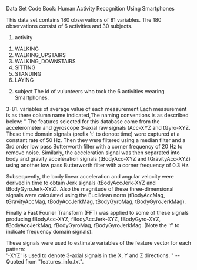 Data Set Code Book: Human Activity Recognition Using Smartphones

This data set contains 180 observations of 81 variables.
The 180 observations consist of 6 activities and 30 subjects.

1. activity
  1) WALKING
  2) WALKING_UPSTAIRS
  3) WALKING_DOWNSTAIRS
  4) SITTING
  5) STANDING
  6) LAYING

2. subject
  The id of vulunteers who took the 6 activities wearing Smartphones.
  
3-81. variables of average value of each measurement
  Each measurement is as there column name indicated,The naming conventions is as described below:
  "
  The features selected for this database come from the accelerometer and gyroscope 3-axial raw signals 
  tAcc-XYZ and tGyro-XYZ. These time domain signals (prefix 't' to denote time) were captured at a constant 
  rate of 50 Hz. Then they were filtered using a median filter and a 3rd order low pass Butterworth filter 
  with a corner frequency of 20 Hz to remove noise. Similarly, the acceleration signal was then separated 
  into body and gravity acceleration signals (tBodyAcc-XYZ and tGravityAcc-XYZ) using another low pass Butterworth 
  filter with a corner frequency of 0.3 Hz. 
  
  Subsequently, the body linear acceleration and angular velocity were derived in time to obtain Jerk 
  signals (tBodyAccJerk-XYZ and tBodyGyroJerk-XYZ). Also the magnitude of these three-dimensional signals were 
  calculated using the Euclidean norm (tBodyAccMag, tGravityAccMag, tBodyAccJerkMag, tBodyGyroMag, tBodyGyroJerkMag). 
  
  Finally a Fast Fourier Transform (FFT) was applied to some of these signals producing fBodyAcc-XYZ, fBodyAccJerk-XYZ, 
  fBodyGyro-XYZ, fBodyAccJerkMag, fBodyGyroMag, fBodyGyroJerkMag. (Note the 'f' to indicate frequency domain signals). 
  
  These signals were used to estimate variables of the feature vector for each pattern:  
  '-XYZ' is used to denote 3-axial signals in the X, Y and Z directions.
  " --Quoted from "features_info.txt".


